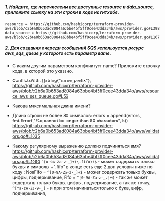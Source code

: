 ##### 1. Найдите, где перечислены все доступные resource и data_source, приложите ссылку на эти строки в коде на гитхабе.

    resource = https://github.com/hashicorp/terraform-provider-aws/blob/c2b6a0b653ad8084a63bbe4bf5ff0cee43dda34b/aws/provider.go#L398
    data_source = https://github.com/hashicorp/terraform-provider-aws/blob/c2b6a0b653ad8084a63bbe4bf5ff0cee43dda34b/aws/provider.go#L167
    

##### 2. Для создания очереди сообщений SQS используется ресурс aws_sqs_queue у которого есть параметр name.
- С каким другим параметром конфликтует name? Приложите строчку кода, в которой это указано.
 - 	ConflictsWith: []string{"name_prefix"},
         https://github.com/hashicorp/terraform-provider-aws/blob/c2b6a0b653ad8084a63bbe4bf5ff0cee43dda34b/aws/resource_aws_sqs_queue.go#L56  

- Какова максимальная длина имени? 
 -  Длина строки не более 80  символов:
         errors = append(errors, fmt.Errorf("%q cannot be longer than 80 characters", k))
         https://github.com/hashicorp/terraform-provider-aws/blob/c2b6a0b653ad8084a63bbe4bf5ff0cee43dda34b/aws/validators.go#L1035

- Какому регулярному выражению должно подчиняться имя?
https://github.com/hashicorp/terraform-provider-aws/blob/c2b6a0b653ad8084a63bbe4bf5ff0cee43dda34b/aws/validators.go#L1060
 `^[0-9A-Za-z-_]+(\.fifo)?$` - может содержать только буквы и символы +".fifo" в конце
                 есть еще 2 доп условия ниже по коду : 
                     NonFifo = `^[0-9A-Za-z-_]+$` - может содержать только буквы, цифры, подчеркивание, 
                     Fifo = `^[0-9A-Za-z-_.]+$` - так же может содержать только буквы, цифры, подчеркивание, а так же точку, 
                            `^[^a-zA-Z0-9-_]` -  и при этом начинаться только с букв, цифр, подчеркивания,
         

